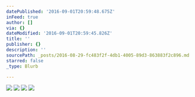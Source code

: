 ```yaml
---
datePublished: '2016-09-01T20:59:48.675Z'
inFeed: true
author: []
via: {}
dateModified: '2016-09-01T20:59:45.826Z'
title: ''
publisher: {}
description: ''
sourcePath: _posts/2016-08-29-fc483f2f-4db1-4005-89d3-863883f2c896.md
starred: false
_type: Blurb

---
```

![](https://the-grid-user-content.s3-us-west-2.amazonaws.com/d7dc07d0-1e9b-4f6f-a871-f5a0e0d1d118.jpg)
![](https://the-grid-user-content.s3-us-west-2.amazonaws.com/2472548e-6829-4e4f-80e5-547984bc92d0.jpg)
![](https://the-grid-user-content.s3-us-west-2.amazonaws.com/e5abf061-f9ac-48bb-873e-668e49070eb1.jpg)
![](https://the-grid-user-content.s3-us-west-2.amazonaws.com/f48ed2ee-1d81-4a7d-bb7c-9b27de9dbe54.jpg)